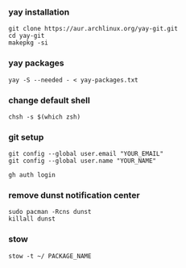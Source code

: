 ### yay installation
```
git clone https://aur.archlinux.org/yay-git.git
cd yay-git
makepkg -si
```

### yay packages
```
yay -S --needed - < yay-packages.txt
```

### change default shell
```
chsh -s $(which zsh)
```

### git setup
```
git config --global user.email "YOUR_EMAIL"
git config --global user.name "YOUR_NAME"

gh auth login
```

### remove dunst notification center
```
sudo pacman -Rcns dunst
killall dunst
```

### stow
```
stow -t ~/ PACKAGE_NAME
```
